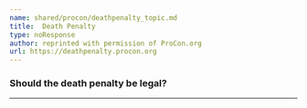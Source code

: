```yaml
---
name: shared/procon/deathpenalty_topic.md
title:  Death Penalty 
type: noResponse
author: reprinted with permission of ProCon.org
url: https://deathpenalty.procon.org 
---
```


###  Should the death penalty be legal?

---

